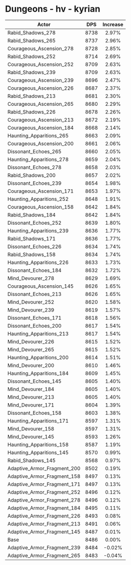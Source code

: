 # Dungeons - hv - kyrian
| Actor | DPS | Increase |
|---|:---:|:---:|
|Rabid_Shadows_278|8738|2.97%|
|Rabid_Shadows_265|8737|2.96%|
|Courageous_Ascension_278|8728|2.85%|
|Rabid_Shadows_252|8714|2.69%|
|Courageous_Ascension_252|8709|2.63%|
|Rabid_Shadows_239|8709|2.63%|
|Courageous_Ascension_239|8696|2.47%|
|Courageous_Ascension_226|8687|2.37%|
|Rabid_Shadows_213|8681|2.30%|
|Courageous_Ascension_265|8680|2.29%|
|Rabid_Shadows_226|8678|2.26%|
|Courageous_Ascension_213|8672|2.19%|
|Courageous_Ascension_184|8668|2.14%|
|Haunting_Apparitions_265|8663|2.09%|
|Courageous_Ascension_200|8661|2.06%|
|Dissonant_Echoes_265|8660|2.05%|
|Haunting_Apparitions_278|8659|2.04%|
|Dissonant_Echoes_278|8658|2.03%|
|Rabid_Shadows_200|8657|2.02%|
|Dissonant_Echoes_239|8654|1.98%|
|Courageous_Ascension_171|8653|1.97%|
|Haunting_Apparitions_252|8648|1.91%|
|Courageous_Ascension_158|8642|1.84%|
|Rabid_Shadows_184|8642|1.84%|
|Dissonant_Echoes_252|8639|1.80%|
|Haunting_Apparitions_239|8636|1.77%|
|Rabid_Shadows_171|8636|1.77%|
|Dissonant_Echoes_226|8634|1.74%|
|Rabid_Shadows_158|8634|1.74%|
|Haunting_Apparitions_226|8633|1.73%|
|Dissonant_Echoes_184|8632|1.72%|
|Mind_Devourer_278|8629|1.69%|
|Courageous_Ascension_145|8626|1.65%|
|Dissonant_Echoes_213|8626|1.65%|
|Mind_Devourer_252|8620|1.58%|
|Mind_Devourer_239|8619|1.57%|
|Dissonant_Echoes_171|8618|1.56%|
|Dissonant_Echoes_200|8617|1.54%|
|Haunting_Apparitions_213|8617|1.54%|
|Mind_Devourer_226|8615|1.52%|
|Mind_Devourer_265|8615|1.52%|
|Haunting_Apparitions_200|8614|1.51%|
|Mind_Devourer_200|8610|1.46%|
|Haunting_Apparitions_184|8609|1.45%|
|Dissonant_Echoes_145|8605|1.40%|
|Mind_Devourer_184|8605|1.40%|
|Mind_Devourer_213|8605|1.40%|
|Mind_Devourer_171|8604|1.39%|
|Dissonant_Echoes_158|8603|1.38%|
|Haunting_Apparitions_171|8597|1.31%|
|Mind_Devourer_158|8597|1.31%|
|Mind_Devourer_145|8593|1.26%|
|Haunting_Apparitions_158|8587|1.19%|
|Haunting_Apparitions_145|8570|0.99%|
|Rabid_Shadows_145|8568|0.97%|
|Adaptive_Armor_Fragment_200|8502|0.19%|
|Adaptive_Armor_Fragment_158|8497|0.13%|
|Adaptive_Armor_Fragment_171|8497|0.13%|
|Adaptive_Armor_Fragment_252|8496|0.12%|
|Adaptive_Armor_Fragment_278|8496|0.12%|
|Adaptive_Armor_Fragment_184|8495|0.11%|
|Adaptive_Armor_Fragment_226|8493|0.08%|
|Adaptive_Armor_Fragment_213|8491|0.06%|
|Adaptive_Armor_Fragment_145|8487|0.01%|
|Base|8486|0.00%|
|Adaptive_Armor_Fragment_239|8484|-0.02%|
|Adaptive_Armor_Fragment_265|8483|-0.04%|
